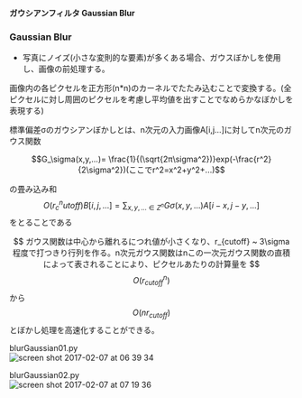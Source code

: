 #### ガウシアンフィルタ Gaussian Blur<br>
### Gaussian Blur
- 写真にノイズ(小さな変則的な要素)が多くある場合、ガウスぼかしを使用し、画像の前処理する。

画像内の各ピクセルを正方形(n*n)のカーネルでたたみ込むことで変換する。(全ピクセルに対し周囲のピクセルを考慮し平均値を出すことでなめらかなぼかしを表現する)

標準偏差σのガウシアンぼかしとは、n次元の入力画像A[i,j...]に対してn次元のガウス関数
```math
G_\sigma(x,y,...)= \frac{1}{(\sqrt{2π\sigma^2})}exp(-\frac{r^2}{2\sigma^2})(ここでr^2=x^2+y^2+...)
```
の畳み込み和
$$
O(r^n_cutoff)
B[i,j,...]=\sum _{x,y,...\in Z^n} G\sigma(x,y,...)A[i-x,j-y,...]
$$
をとることである

$$
ガウス関数は中心から離れるにつれ値が小さくなり、r_{cutoff} ~ 3\sigma程度で打つきり行列を作る。n次元ガウス関数はnこの一次元ガウス関数の直積によって表されることにより、ピクセルあたりの計算量を
$$
$$
O(r^n_{cutoff})
$$
から
$$
O(nr_{cutoff})
$$
とぼかし処理を高速化することができる。


blurGaussian01.py<br>
![screen shot 2017-02-07 at 06 39 34](https://cloud.githubusercontent.com/assets/17031124/22667338/b89534a8-ecff-11e6-8005-7600ac1ff983.png)<br>

blurGaussian02.py<br>
![screen shot 2017-02-07 at 07 19 36](https://cloud.githubusercontent.com/assets/17031124/22668781/5eea668e-ed05-11e6-92aa-c48fe46884d5.png)<br>